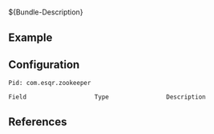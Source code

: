 # 

${Bundle-Description}

## Example

## Configuration

	Pid: com.esqr.zookeeper
	
	Field					Type				Description
		
	
## References

